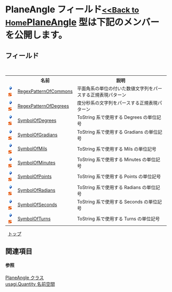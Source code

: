 # PlaneAngle フィールド<small>[<<Back to Home](https://github.com/usagi/usagi.cs/blob/master/Help/Home.md)</small><a href="T_usagi_Quantity_PlaneAngle.md">PlaneAngle</a> 型は下記のメンバーを公開します。


## フィールド
&nbsp;<table><tr><th></th><th>名前</th><th>説明</th></tr><tr><td>![Public フィールド](media/pubfield.gif "Public フィールド")![静的メンバー](media/static.gif "静的メンバー")</td><td><a href="F_usagi_Quantity_PlaneAngle_RegexPatternOfCommons.md">RegexPatternOfCommons</a></td><td>
平面角系の単位の付いた数値文字列をパースする正規表現パターン</td></tr><tr><td>![Public フィールド](media/pubfield.gif "Public フィールド")![静的メンバー](media/static.gif "静的メンバー")</td><td><a href="F_usagi_Quantity_PlaneAngle_RegexPatternOfDegrees.md">RegexPatternOfDegrees</a></td><td>
度分秒系の文字列をパースする正規表現パターン</td></tr><tr><td>![Public フィールド](media/pubfield.gif "Public フィールド")![静的メンバー](media/static.gif "静的メンバー")</td><td><a href="F_usagi_Quantity_PlaneAngle_SymbolOfDegrees.md">SymbolOfDegrees</a></td><td>
ToString 系で使用する Degrees の単位記号</td></tr><tr><td>![Public フィールド](media/pubfield.gif "Public フィールド")![静的メンバー](media/static.gif "静的メンバー")</td><td><a href="F_usagi_Quantity_PlaneAngle_SymbolOfGradians.md">SymbolOfGradians</a></td><td>
ToString 系で使用する Gradians の単位記号</td></tr><tr><td>![Public フィールド](media/pubfield.gif "Public フィールド")![静的メンバー](media/static.gif "静的メンバー")</td><td><a href="F_usagi_Quantity_PlaneAngle_SymbolOfMils.md">SymbolOfMils</a></td><td>
ToString 系で使用する Mils の単位記号</td></tr><tr><td>![Public フィールド](media/pubfield.gif "Public フィールド")![静的メンバー](media/static.gif "静的メンバー")</td><td><a href="F_usagi_Quantity_PlaneAngle_SymbolOfMinutes.md">SymbolOfMinutes</a></td><td>
ToString 系で使用する Minutes の単位記号</td></tr><tr><td>![Public フィールド](media/pubfield.gif "Public フィールド")![静的メンバー](media/static.gif "静的メンバー")</td><td><a href="F_usagi_Quantity_PlaneAngle_SymbolOfPoints.md">SymbolOfPoints</a></td><td>
ToString 系で使用する Points の単位記号</td></tr><tr><td>![Public フィールド](media/pubfield.gif "Public フィールド")![静的メンバー](media/static.gif "静的メンバー")</td><td><a href="F_usagi_Quantity_PlaneAngle_SymbolOfRadians.md">SymbolOfRadians</a></td><td>
ToString 系で使用する Radians の単位記号</td></tr><tr><td>![Public フィールド](media/pubfield.gif "Public フィールド")![静的メンバー](media/static.gif "静的メンバー")</td><td><a href="F_usagi_Quantity_PlaneAngle_SymbolOfSeconds.md">SymbolOfSeconds</a></td><td>
ToString 系で使用する Seconds の単位記号</td></tr><tr><td>![Public フィールド](media/pubfield.gif "Public フィールド")![静的メンバー](media/static.gif "静的メンバー")</td><td><a href="F_usagi_Quantity_PlaneAngle_SymbolOfTurns.md">SymbolOfTurns</a></td><td>
ToString 系で使用する Turns の単位記号</td></tr></table>&nbsp;
<a href="#planeangle-フィールド">トップ</a>

## 関連項目


#### 参照
<a href="T_usagi_Quantity_PlaneAngle.md">PlaneAngle クラス</a><br /><a href="N_usagi_Quantity.md">usagi.Quantity 名前空間</a><br />